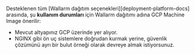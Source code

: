 Desteklenen tüm [Wallarm dağıtım seçenekleri][deployment-platform-docs] arasında, şu **kullanım durumları** için Wallarm dağıtımı adına GCP Machine Image önerilir:

* Mevcut altyapınız GCP üzerinde yer alıyor.
* NGINX gibi ön uç sistemlere doğrudan kurmak yerine, güvenlik çözümünü ayrı bir bulut örneği olarak devreye almak istiyorsunuz.